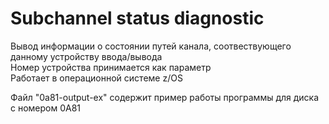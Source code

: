# Subchannel status diagnostic
Вывод информации о состоянии путей канала, соотвествующего данному устройству ввода/вывода  
Номер устройства принимается как параметр  
Работает в операционной системе z/OS  
  
Файл "0a81-output-ex" содержит пример работы программы для диска с номером 0A81
